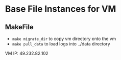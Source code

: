 # Base File Instances for VM
## MakeFile
- `make migrate_dir` to copy vm directory onto the vm
- `make pull_data` to load logs into ../data directory

VM IP: 49.232.82.102